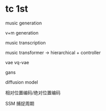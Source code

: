 # tc 1st

music generation

v+m generation

music transcription



music transformer -> hierarchical + controller



vae vq-vae

gans

diffusion model

相对位置编码/绝对位置编码

SSM 捕捉周期